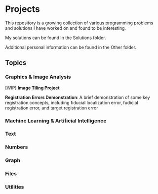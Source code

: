 # Projects
This repository is a growing collection of various programming problems and solutions I have worked on and found to be interesting.

My solutions can be found in the Solutions folder.

Additional personal information can be found in the Other folder.

## Topics

### Graphics & Image Analysis
[WIP] **Image Tiling Project**

**Registration Errors Demonstration**: A brief demonstration of some key registration concepts, including fiducial localization error, fudicial registration error, and target registration error

### Machine Learning &  Artificial Intelligence

### Text

### Numbers

### Graph

### Files

### Utilities
